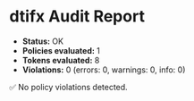 # dtifx Audit Report

- **Status:** OK
- **Policies evaluated:** 1
- **Tokens evaluated:** 8
- **Violations:** 0 (errors: 0, warnings: 0, info: 0)

✅ No policy violations detected.

